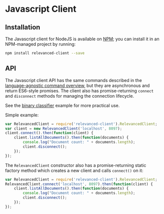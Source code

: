 # Javascript Client

## Installation

The Javascript client for NodeJS is available on [NPM](https://www.npmjs.com/package/relevanced-client); you can install it in an NPM-managed project by running:

```bash
npm install relevanced-client --save
```

## API

The Javascript client API has the same commands described in the [language-agnostic command overview](../commands.md), but they are asynchronous and return ES6-style promises.  The client also has promise-returning `connect` and `disconnect` methods for managing the connection lifecycle.

See the [binary classifier](../examples/javascript-binary-classifier.md) example for more practical use.

Simple example:

```javascript
var RelevancedClient = require('relevanced-client').RelevancedClient;
var client = new RelevancedClient('localhost', 8097);
client.connect().then(function(client) {
    client.listAllDocuments().then(function(documents) {
        console.log("Document count: " + documents.length);
        client.disconnect();
    });
});
```

The `RelevancedClient` constructor also has a promise-returning static factory method which creates a new client and calls `connect()` on it:
```javascript
var RelevancedClient = require('relevanced-client').RelevancedClient;
RelevancedClient.connect('localhost', 8097).then(function(client) {
    client.listAllDocuments().then(function(documents) {
        console.log("Document count: " + documents.length);
        client.disconnect();
    });
});
```
